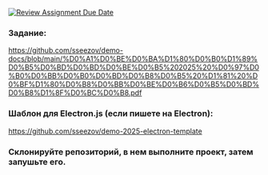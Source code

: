 [![Review Assignment Due Date](https://classroom.github.com/assets/deadline-readme-button-22041afd0340ce965d47ae6ef1cefeee28c7c493a6346c4f15d667ab976d596c.svg)](https://classroom.github.com/a/frwB7CcU)
### Задание: 
https://github.com/sseezov/demo-docs/blob/main/%D0%A1%D0%BE%D0%BA%D1%80%D0%B0%D1%89%D0%B5%D0%BD%D0%BD%D0%BE%D0%B5%202025%20%D0%97%D0%B0%D0%BB%D0%B0%D0%BD%D0%B8%D0%B5%20%D1%81%20%D0%BF%D1%80%D0%B8%D0%BB%D0%BE%D0%B6%D0%B5%D0%BD%D0%B8%D1%8F%D0%BC%D0%B8.pdf

### Шаблон для Electron.js (если пишете на Electron): 
https://github.com/sseezov/demo-2025-electron-template

### Склонируйте репозиторий, в нем выполните проект, затем запушьте его.
